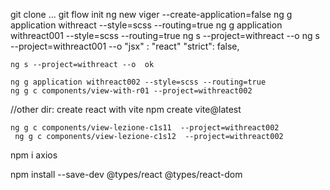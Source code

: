 git clone ...
git flow init
ng new viger --create-application=false 
ng g application withreact  --style=scss --routing=true 
ng g application withreact001 --style=scss --routing=true 
ng s --project=withreact --o
ng s --project=withreact001 --o
  "jsx" : "react"
    "strict": false,

    ng s --project=withreact --o  ok

    ng g application withreact002 --style=scss --routing=true 
    ng g c components/view-with-r01 --project=withreact002 

   //other dir:  create react with vite npm create vite@latest

    ng g c components/view-lezione-c1s11  --project=withreact002 
     ng g c components/view-lezione-c1s12  --project=withreact002 

npm i axios

npm install --save-dev @types/react @types/react-dom